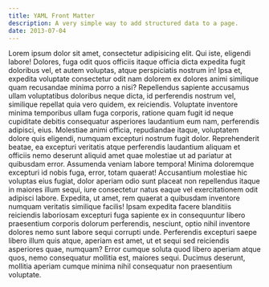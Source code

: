 ```yaml
---
title: YAML Front Matter
description: A very simple way to add structured data to a page.
date: 2013-07-04
---
```


Lorem ipsum dolor sit amet, consectetur adipisicing elit. Qui iste, eligendi labore! Dolores, fuga odit quos officiis itaque officia dicta expedita fugit doloribus vel, et autem voluptas, atque perspiciatis nostrum in! Ipsa et, expedita voluptate consectetur odit nam dolorem ex dolores animi similique quam recusandae minima porro a nisi? Repellendus sapiente accusamus ullam voluptatibus doloribus neque dicta, id perferendis nostrum vel, similique repellat quia vero quidem, ex reiciendis. Voluptate inventore minima temporibus ullam fuga corporis, ratione quam fugit id neque cupiditate debitis consequatur asperiores laudantium eum nam, perferendis adipisci, eius. Molestiae animi officia, repudiandae itaque, voluptatem dolore quis eligendi, numquam excepturi nostrum fugit dolor. Reprehenderit beatae, ea excepturi veritatis atque perferendis laudantium aliquam et officiis nemo deserunt aliquid amet quae molestiae ut ad pariatur at quibusdam error. Assumenda veniam labore tempora! Minima doloremque excepturi id nobis fuga, error, totam quaerat! Accusantium molestiae hic voluptas eius fugiat, dolor aperiam odio sunt placeat non repellendus itaque in maiores illum sequi, iure consectetur natus eaque vel exercitationem odit adipisci labore. Expedita, ut amet, rem quaerat a quibusdam inventore numquam veritatis similique facilis! Ipsam expedita facere blanditiis reiciendis laboriosam excepturi fuga sapiente ex in consequuntur libero praesentium corporis dolorum perferendis, nesciunt, optio nihil inventore dolores nemo sunt labore sequi corrupti unde. Perferendis excepturi saepe libero illum quis atque, aperiam est amet, ut et sequi sed reiciendis asperiores quae, numquam? Error cumque soluta quod libero aperiam atque quos, nemo consequatur mollitia est, maiores sequi. Ducimus deserunt, mollitia aperiam cumque minima nihil consequatur non praesentium voluptate.
